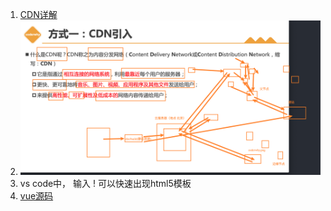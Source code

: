 1. [CDN详解](https://zhuanlan.zhihu.com/p/28940451)
2. ![cdn](./image/cdn的理解.png )
3. vs code中， 输入 ! 可以快速出现html5模板
4. [vue源码](./课堂/code/01_Learn_vue3/js/vue.js)